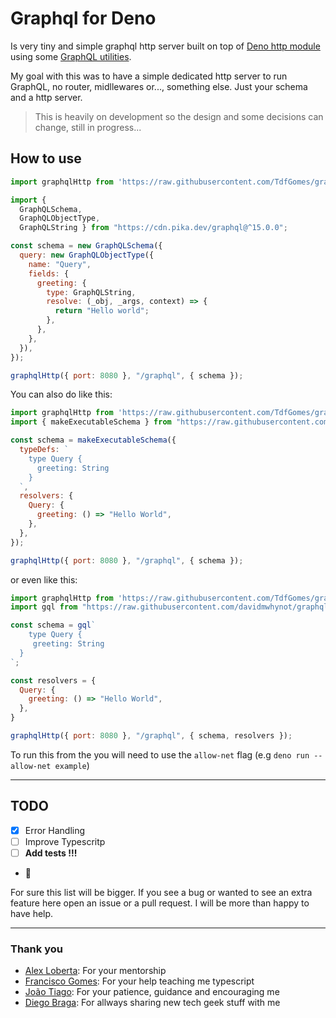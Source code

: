 # Graphql for Deno

Is very tiny and simple graphql http server built on top of [Deno http module](https://deno.land/std/http) using some [GraphQL utilities](http://graphql.org/graphql-js/).

My goal with this was to have a simple dedicated http server to run GraphQL, no router, midllewares or..., something else. Just your schema and a http server.

>This is heavily on development so the design and some decisions can change, still in progress...

## How to use
```javascript
import graphqlHttp from 'https://raw.githubusercontent.com/TdfGomes/graphql4deno/master/mod.ts'

import { 
  GraphQLSchema,
  GraphQLObjectType,
  GraphQLString } from "https://cdn.pika.dev/graphql@^15.0.0";

const schema = new GraphQLSchema({
  query: new GraphQLObjectType({
    name: "Query",
    fields: {
      greeting: {
        type: GraphQLString,
        resolve: (_obj, _args, context) => {
          return "Hello world";
        },
      },
    },
  }),
});

graphqlHttp({ port: 8080 }, "/graphql", { schema });
```

You can also do like this:

```javascript
import graphqlHttp from 'https://raw.githubusercontent.com/TdfGomes/graphql4deno/master/mod.ts'
import { makeExecutableSchema } from "https://raw.githubusercontent.com/TdfGomes/graphql4deno/master/deps.ts";

const schema = makeExecutableSchema({
  typeDefs: `
    type Query {
      greeting: String
    }
  `,
  resolvers: {
    Query: {
      greeting: () => "Hello World",
    },
  },
});

graphqlHttp({ port: 8080 }, "/graphql", { schema });
```

or even like this:

```javascript
import graphqlHttp from 'https://raw.githubusercontent.com/TdfGomes/graphql4deno/master/mod.ts'
import gql from "https://raw.githubusercontent.com/davidmwhynot/graphql-tag-deno/master/mod.ts";

const schema = gql`
	type Query {
     greeting: String
  }
`;

const resolvers = {
  Query: {
    greeting: () => "Hello World",
  },
}

graphqlHttp({ port: 8080 }, "/graphql", { schema, resolvers });
```

To run this from the you will need to use the `allow-net` flag (e.g `deno run --allow-net example`)

------

## TODO

- [x] Error Handling
- [ ] Improve Typescritp
- [ ] **Add tests !!!**
- 🤔

For sure this list will be bigger.
If you see a bug or wanted to see an extra feature here open an issue or a pull request. I will be more than happy to have help.

------

### Thank you

- [Alex Loberta](https://github.com/FranciscoMCG): For your mentorship
- [Francisco Gomes](https://github.com/FranciscoMCG): For your help teaching me typescript
- [João Tiago](https://www.linkedin.com/in/joaosilvatiago/): For your patience, guidance and encouraging me
- [Diego Braga](https://github.com/dsbrgg): For allways sharing new tech geek stuff with me
